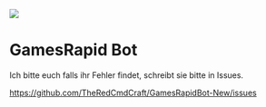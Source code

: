 ![](http://49.12.33.186/webinterface/bilder/GR-Banner.png)


# GamesRapid Bot

Ich bitte euch falls ihr Fehler findet, schreibt sie bitte in Issues. 

https://github.com/TheRedCmdCraft/GamesRapidBot-New/issues
